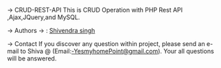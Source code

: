 -> CRUD-REST-API
This is CRUD Operation with PHP Rest API ,Ajax,JQuery,and MySQL.

-> Authors
-> : [Shivendra singh](https://github.com/shivaone1)

-> Contact
If you discover any question within project, please send an e-mail to Shiva @ (Email:-YesmyhomePoint@gmail.com). Your all questions will be answered.


